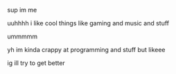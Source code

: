 sup im me

uuhhhh i like cool things like gaming and music and stuff

ummmmm

yh im kinda crappy at programming and stuff but likeee

ig ill try to get better
